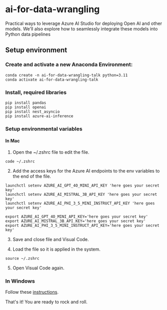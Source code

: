 # ai-for-data-wrangling
Practical ways to leverage Azure AI Studio for deploying Open AI and other models. We'll also explore how to seamlessly integrate these models into Python data pipelines

## Setup environment

### Create and activate a new Anaconda Environment:

```` shell
conda create -n ai-for-data-wrangling-talk python=3.11
conda activate ai-for-data-wrangling-talk
````

### Install, required libraries

```` shell
pip install pandas
pip install openai
pip install nest_asyncio
pip install azure-ai-inference
````

### Setup environmental variables

#### In Mac

1. Open the ~/.zshrc file to edit the file.

```` shell
code ~/.zshrc
````

2. Add the access keys for the Azure AI endpoints to the env variables to the end of the file.

```` shell
launchctl setenv AZURE_AI_GPT_4O_MINI_API_KEY 'here goes your secret key'
launchctl setenv AZURE_AI_MISTRAL_3B_API_KEY 'here goes your secret key'
launchctl setenv AZURE_AI_PHI_3_5_MINI_INSTRUCT_API_KEY 'here goes your secret key'

export AZURE_AI_GPT_4O_MINI_API_KEY='here goes your secret key'
export AZURE_AI_MISTRAL_3B_API_KEY='here goes your secret key'
export AZURE_AI_PHI_3_5_MINI_INSTRUCT_API_KEY='here goes your secret key'
````

3. Save and close file and Visual Code.

4. Load the file so it is applied in the system.

```` shell
source ~/.zshrc
````

5. Open Visual Code again.

### In Windows

Follow these [instructions](https://phoenixnap.com/kb/windows-set-environment-variable).

That's it! You are ready to rock and roll.
